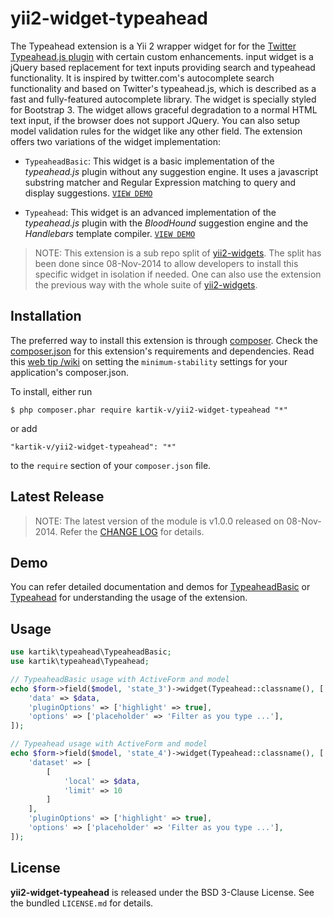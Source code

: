 yii2-widget-typeahead
=====================

The Typeahead extension is a Yii 2 wrapper widget for for the [Twitter Typeahead.js plugin](http://twitter.github.com/typeahead.js/examples) with certain custom enhancements. input widget is a jQuery based replacement for text inputs providing search and typeahead functionality. It is inspired by twitter.com's autocomplete search functionality and based on Twitter's typeahead.js, which is described as a fast and fully-featured autocomplete library. The widget is specially styled for Bootstrap 3. The widget allows graceful degradation to a normal HTML text input, if the browser does not support JQuery. You can also setup model validation rules for the widget like any other field. The extension offers two variations of the widget implementation: 

- `TypeaheadBasic`: This widget is a basic implementation of the *typeahead.js* plugin without any suggestion engine. 
  It uses a javascript substring matcher and Regular Expression matching to query and display suggestions. 
  [```VIEW DEMO```](http://demos.krajee.com/widget-details/typeahead-basic)
  
- `Typeahead`: This widget is an advanced implementation of the *typeahead.js* plugin with the *BloodHound* suggestion
   engine and the *Handlebars* template compiler.
  [```VIEW DEMO```](http://demos.krajee.com/widget-details/typeahead)
  
 
> NOTE: This extension is a sub repo split of [yii2-widgets](https://github.com/kartik-v/yii2-widgets). The split has been done since 08-Nov-2014 to allow developers to install this specific widget in isolation if needed. One can also use the extension the previous way with the whole suite of [yii2-widgets](http://demos.krajee.com/widgets).

## Installation

The preferred way to install this extension is through [composer](http://getcomposer.org/download/). Check the [composer.json](https://github.com/kartik-v/yii2-widget-typeahead/blob/master/composer.json) for this extension's requirements and dependencies. Read this [web tip /wiki](http://webtips.krajee.com/setting-composer-minimum-stability-application/) on setting the `minimum-stability` settings for your application's composer.json.

To install, either run

```
$ php composer.phar require kartik-v/yii2-widget-typeahead "*"
```

or add

```
"kartik-v/yii2-widget-typeahead": "*"
```

to the ```require``` section of your `composer.json` file.

## Latest Release

> NOTE: The latest version of the module is v1.0.0 released on 08-Nov-2014. Refer the [CHANGE LOG](https://github.com/kartik-v/yii2-widget-typeahead/blob/master/CHANGE.md) for details.

## Demo

You can refer detailed documentation and demos for [TypeaheadBasic](http://demos.krajee.com/widget-details/typeahead-basic) or [Typeahead](http://demos.krajee.com/widget-details/typeahead) for understanding the usage of the extension.

## Usage

```php
use kartik\typeahead\TypeaheadBasic;
use kartik\typeahead\Typeahead;

// TypeaheadBasic usage with ActiveForm and model
echo $form->field($model, 'state_3')->widget(Typeahead::classname(), [
	'data' => $data,
    'pluginOptions' => ['highlight' => true],
	'options' => ['placeholder' => 'Filter as you type ...'],
]);

// Typeahead usage with ActiveForm and model
echo $form->field($model, 'state_4')->widget(Typeahead::classname(), [
	'dataset' => [
		[
			'local' => $data,
			'limit' => 10
		]
	],
    'pluginOptions' => ['highlight' => true],
	'options' => ['placeholder' => 'Filter as you type ...'],
]);
```

## License

**yii2-widget-typeahead** is released under the BSD 3-Clause License. See the bundled `LICENSE.md` for details.